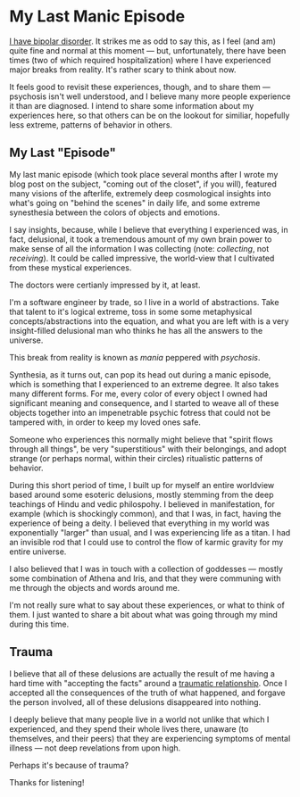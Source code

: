 # My Last Manic Episode

[I have bipolar disorder](https://www.kennethreitz.org/essays/mentalhealtherror-an-exception-occurred).
It strikes me as odd to say this, as I feel (and am) quite fine and normal at this moment
— but, unfortunately, there have been times (two of which required
hospitalization) where I have experienced major breaks from reality. It's
rather scary to think about now.

It feels good to revisit these experiences, though, and to share them —
psychosis isn't well understood, and I believe many more people experience
it than are diagnosed. I intend to share some information about my
experiences here, so that others can be on the lookout for similiar,
hopefully less extreme, patterns of behavior in others.

## My Last "Episode"

My last manic episode (which took place several months after I wrote
my blog post on the subject, "coming out of the closet", if you will),
featured many visions of the afterlife, extremely deep cosmological
insights into what's going on "behind the scenes" in daily life, and
some extreme synesthesia between the colors of objects and emotions.

I say insights, because, while I believe that everything I experienced
was, in fact, delusional, it took a tremendous amount of my own brain
power to make sense of all the information I was collecting (note:
*collecting*, not *receiving*). It could be called impressive, the
world-view that I cultivated from these mystical experiences.

The doctors were certianly impressed by it, at least.

I'm a software engineer by trade, so I live in a world of abstractions.
Take that talent to it's logical extreme, toss in some some metaphysical
concepts/abstractions into the equation, and what you are left with is a
very insight-filled delusional man who thinks he has all the answers to
the universe.

This break from reality is known as *mania* peppered with *psychosis*.

Synthesia, as it turns out, can pop its head out during a manic episode,
which is something that I experienced to an extreme degree. It also takes
many different forms. For me, every color of every object I owned had
significant meaning and consequence, and I started to weave all of these
objects together into an impenetrable psychic fotress that could not be
tampered with, in order to keep my loved ones safe.

Someone who experiences this normally might believe that "spirit flows
through all things", be very "superstitious" with their belongings, and
adopt strange (or perhaps normal, within their circles) ritualistic
patterns of behavior.

During this short period of time, I built up for myself an entire worldview
based around some esoteric delusions, mostly stemming from the deep
teachings of Hindu and vedic philospohy. I believed in manifestation,
for example (which is shockingly common), and that I was, in fact, having
the experience of being a deity. I believed that everything in my world
was exponentially "larger" than usual, and I was experiencing life as a
titan. I had an invisible rod that I could use to control the flow of
karmic gravity for my entire universe.

I also believed that I was in touch with a collection of goddesses —
mostly some combination of Athena and Iris, and that they were communing
with me through the objects and words around me.

I'm not really sure what to say about these experiences, or what to think
of them. I just wanted to share a bit about what was going through my mind
during this time.

## Trauma

I believe that all of these delusions are actually the result of me having
a hard time with "accepting the facts" around a
[traumatic relationship](https://www.kennethreitz.org/essays/purging-the-unexpected-negative-a-narcissistic-partner). Once I accepted all the consequences of the truth of what happened, and
forgave the person involved, all of these delusions disappeared into nothing.

I deeply believe that many people live in a world not unlike that which
I experienced, and they spend their whole lives there, unaware (to themselves,
and their peers) that they are experiencing symptoms of mental illness —
not deep revelations from upon high.

Perhaps it's because of trauma?

Thanks for listening!

